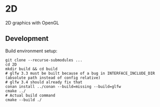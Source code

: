 # 2D
2D graphics with OpenGL

## Development

Build environment setup:

    git clone --recurse-submodules ...
    cd 2D
    mkdir build && cd build
    # glfw 3.3 must be built because of a bug in INTERFACE_INCLUDE_DIR (absolute path instead of config relative)
    # glfw 3.4 should already fix that
    conan install ../conan --build=missing --build=glfw
    cmake ../
    # Actual build command
    cmake --build ./
